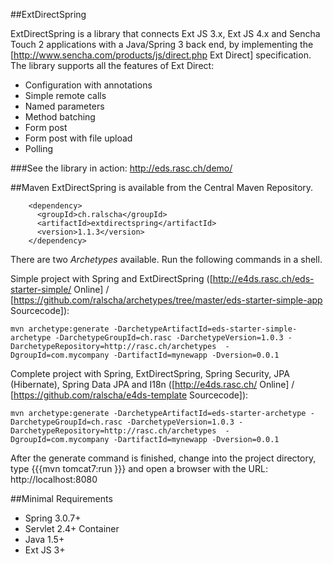 ##ExtDirectSpring 

ExtDirectSpring is a library that connects Ext JS 3.x, Ext JS 4.x and Sencha Touch 2 applications with a Java/Spring 3 back end, by implementing the [http://www.sencha.com/products/js/direct.php Ext Direct] specification. 
The library supports all the features of Ext Direct:
  * Configuration with annotations
  * Simple remote calls
  * Named parameters
  * Method batching
  * Form post
  * Form post with file upload
  * Polling

###See the library in action: http://eds.rasc.ch/demo/

##Maven
ExtDirectSpring is available from the Central Maven Repository. 
```
    <dependency>
      <groupId>ch.ralscha</groupId>
      <artifactId>extdirectspring</artifactId>
      <version>1.1.3</version>
    </dependency>
```

There are two *Archetypes* available. Run the following commands in a shell.

Simple project with Spring and ExtDirectSpring ([http://e4ds.rasc.ch/eds-starter-simple/ Online] / [https://github.com/ralscha/archetypes/tree/master/eds-starter-simple-app Sourcecode]):
```
mvn archetype:generate -DarchetypeArtifactId=eds-starter-simple-archetype -DarchetypeGroupId=ch.rasc -DarchetypeVersion=1.0.3 -DarchetypeRepository=http://rasc.ch/archetypes  -DgroupId=com.mycompany -DartifactId=mynewapp -Dversion=0.0.1
```

Complete project with Spring, ExtDirectSpring, Spring Security, JPA (Hibernate), Spring Data JPA and I18n ([http://e4ds.rasc.ch/ Online] / [https://github.com/ralscha/e4ds-template Sourcecode]): 
```
mvn archetype:generate -DarchetypeArtifactId=eds-starter-archetype -DarchetypeGroupId=ch.rasc -DarchetypeVersion=1.0.3 -DarchetypeRepository=http://rasc.ch/archetypes  -DgroupId=com.mycompany -DartifactId=mynewapp -Dversion=0.0.1
```

After the generate command is finished, change into the project directory, type {{{mvn tomcat7:run }}} and open a browser with the URL: http://localhost:8080


##Minimal Requirements
 * Spring 3.0.7+
 * Servlet 2.4+ Container
 * Java 1.5+
 * Ext JS 3+ 